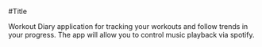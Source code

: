#Title

Workout Diary application for tracking your workouts and follow trends in your progress. The app will allow you to control music playback via spotify.
